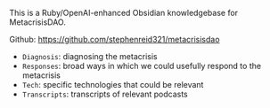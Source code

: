 This is a Ruby/OpenAI-enhanced Obsidian knowledgebase for MetacrisisDAO.

Github: https://github.com/stephenreid321/metacrisisdao

* `Diagnosis`: diagnosing the metacrisis
* `Responses`: broad ways in which we could usefully respond to the metacrisis
* `Tech`: specific technologies that could be relevant
* `Transcripts`: transcripts of relevant podcasts